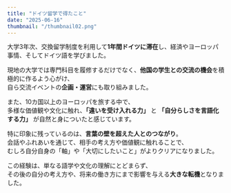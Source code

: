```yaml
---
title: "ドイツ留学で得たこと"
date: "2025-06-16"
thumbnail: "/thumbnail02.png"
---
```


大学3年次、交換留学制度を利用して**1年間ドイツに滞在**し、経済やヨーロッパ事情、そしてドイツ語を学びました。

現地の大学では専門科目を履修するだけでなく、**他国の学生との交流の機会**を積極的に作るよう心がけ、  
自ら交流イベントの**企画・運営**にも取り組みました。

また、10カ国以上のヨーロッパを旅する中で、  
多様な価値観や文化に触れ、**「違いを受け入れる力」** と **「自分らしさを言語化する力」** が自然と身についたと感じています。

特に印象に残っているのは、**言葉の壁を超えた人とのつながり**。  
会話やふれあいを通じて、相手の考え方や価値観に触れることで、  
むしろ自分自身の「軸」や「大切にしたいこと」がよりクリアになりました。

この経験は、単なる語学や文化の理解にとどまらず、  
その後の自分の考え方や、将来の働き方にまで影響を与える**大きな転機**となりました。